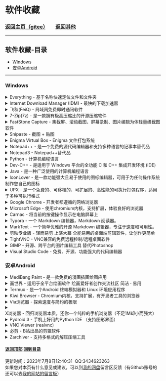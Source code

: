 # <span id="begin">软件收藏</span>

### [返回主页](https://xkk1.github.io/)[（gitee）](https://xkk1.gitee.io/)　　[返回其他](https://xkk1.github.io/other/)

---

## <span id="content">软件收藏-目录</span>
+ [Windows](#Windows)
+ [安卓Android](#Android)

---

### <span id="Windows">Windows</span>

<details>
<summary>
Everything - 基于名称快速定位文件和文件夹
</summary>
<b>官网：</b><a href="https://www.voidtools.com/" target="_blank">https://www.voidtools.com/</a><br />
<b>下载地址:</b><br />
<a href="https://www.lanzoui.com/iVQ2ol7f8sj" target="_blank">蓝奏云</a>
</details>

<details>
<summary>
Internet Download Manager (IDM) - 最快的下载加速器
</summary>
<b>官网[English]：</b><a href="https://www.internetdownloadmanager.com/" target="_blank">https://www.internetdownloadmanager.com/</a><br />
<b>下载地址:</b><br />
<a href="https://www.lanzoui.com/i2E9ukg34zi" target="_blank">蓝奏云</a>
</details>

<details>
<summary>
飞秋(FeiQ) - 局域网免费即时通讯软件
</summary>
<b>官网：</b><a href="http://www.feiq18.com/" target="_blank">http://www.feiq18.com/</a><br />
<b>下载地址:</b><br />
<a href="http://feiq18.com/down/feiq.zip" target="_blank">官网</a>
&nbsp;<a href="https://www.lanzoui.com/imIUXip9ueb" target="_blank">蓝奏云</a>
</details>

<details>
<summary>
7-Zip(7z) - 是一款拥有极高压缩比的开源压缩软件
</summary>
<b>下载地址:</b><br />
<b>官网[English]：</b><a href="https://www.7-zip.org/" target="_blank">https://www.7-zip.org/</a><br />
<b>官网[中文(简体)]：</b><a href="https://sparanoid.com/lab/7z/" target="_blank">https://sparanoid.com/lab/7z/</a><br />
<a href="https://www.lanzoui.com/iVQ2ol7f8sj" target="_blank">蓝奏云32位</a>
&nbsp;<a href="https://www.lanzoui.com/iNisIip9suf" target="_blank">蓝奏云64位</a>
</details>

<details>
<summary>
FastStone Capture - 集截屏、滚动截图、屏幕录制、图片编辑为体轻量级截图软件
</summary>
<b>官网[English]：</b><a href="https://www.faststone.org/FSCaptureDownload.htm" target="_blank">https://www.faststone.org/</a><br />
<b>官网[中文(简体)]：</b><a href="http://www.faststonecapture.com/" target="_blank">https://www.faststonecapture.cn/</a>(中国区正版授权)<br />
<b>下载地址:</b><br />
<a href="https://xiaokuku.lanzout.com/iS9cD11ngzjg" target="_blank">蓝奏云10.2便携版</a>
&nbsp;<a href="https://xiaokuku.lanzout.com/iQFxn10fy4pa" target="_blank">蓝奏云10.0便携版</a>
&nbsp;<a href="https://xiaokuku.lanzout.com/i5u7j0ohj81a" target="_blank">蓝奏云9.9便携版</a>
&nbsp;<a href="https://www.lanzout.com/irKOZ0kg85uf" target="_blank">蓝奏云9.8绿色版</a>
&nbsp;<a href="https://www.lanzoui.com/ivbQErotk7c" target="_blank">蓝奏云9.6破解</a>
&nbsp;<a href="https://www.lanzoui.com/icrNDrpnaje" target="_blank">蓝奏云中国9.3破解</a>
&nbsp;<a href="https://www.lanzoui.com/i1fsvip9hxc" target="_blank">蓝奏云7.3</a><br />
注册机：<a href="https://xiaokuku.lanzout.com/iSTgb11ni0mb" target="_blank">FastStone Products Keygen</a>
</details>

<details>
<summary>
Snipaste - 截图 + 贴图
</summary>
<b>官网[中文(简体)]：</b><a href="https://zh.snipaste.com/" target="_blank">https://zh.snipaste.com/</a>
</details>

<details>
<summary>
Enigma Virtual Box - Enigma 文件打包系统
</summary>
<b>官网[English]：</b><a href="https://enigmaprotector.com/en/home.html" target="_blank">https://enigmaprotector.com/en/home.html</a><br />
<b>官网[中文(简体)]：</b><a href="https://enigmaprotector.com/cn/home.html" target="_blank">https://enigmaprotector.com/cn/home.html</a><br />
<b>下载地址:</b><br />
<a href="https://xiaokuku.lanzout.com/iWJVg0n7yppa" target="_blank">蓝奏云7.50单文件</a>
&nbsp;<a href="https://xiaokuku.lanzout.com/iCimT0n7z1pc" target="_blank">蓝奏云10.20安装包</a>
</details>

<details>
<summary>
Notepad++ - 是一个免费的源代码编辑器和支持多种语言的记事本替代品
</summary>
<b>官网[English]：</b><a href="https://notepad-plus-plus.org/" target="_blank">https://notepad-plus-plus.org/</a><br />
<b>下载地址:</b><br />
<a href="https://notepad-plus-plus.org/downloads/" target="_blank">官网</a>
&nbsp;<a href="https://www.lanzoui.com/iaOKFiauf4h" target="_blank">蓝奏云32x7.9</a>
&nbsp;<a href="https://www.lanzoui.com/isvzVip9jmd" target="_blank">蓝奏云64x7.9.1</a>
</details>

<details>
<summary>
Notepad3 - Notepad++替代品
</summary>
<b>官网-GitHud[English]：</b><a href="https://github.com/rizonesoft/Notepad3" target="_blank">https://github.com/rizonesoft/Notepad3</a><br />
<b>下载地址:</b><br />
<a href="https://www.rizonesoft.com/downloads/notepad3/" target="_blank">官网指定</a>
</details>

<details>
<summary>
Python - 计算机编程语言
</summary>
<b>官网[English]：</b><a href="https://www.python.org/" target="_blank">https://www.python.org/</a><br />
<b>下载地址:</b><br />
<a href="https://www.python.org/downloads/" target="_blank">官网</a>
&nbsp;<a href="https://www.lanzoui.com/i1NEEiauhmh" target="_blank">蓝奏云v3.7.9</a>
&nbsp;<a href="https://www.lanzoui.com/iBu1Xip9twd" target="_blank">蓝奏云v3.7.9_amd64</a>
</details>

<details>
<summary>
Dev-C++ - 是适用于 Windows 平台的全功能 C 和 C++ 集成开发环境 (IDE)
</summary>
<b>官网[English](需翻墙)：</b><a href="https://www.bloodshed.net/" target="_blank">https://www.bloodshed.net/</a><br />
<b>下载地址:</b><br />
<a href="https://sourceforge.net/projects/dev-cpp/files/Binaries/Dev-C%2B%2B%204.9.9.2/devcpp-4.9.9.2_setup.exe/download" target="_blank">官网(4.9.9.2)</a>
</details>

<details>
<summary>
Java - 是一种广泛使用的计算机编程语言
</summary>
<b>官网：</b><a href="https://www.java.com/" target="_blank">https://www.java.com/</a><br />
<b>官网[中文(简体)]：</b><a href="https://www.java.com/zh-CN/" target="_blank">https://www.java.com/zh-CN/</a><br />
<b>下载地址:</b><br />
<a href="https://www.java.com/zh-CN/download/" target="_blank">官网</a>
</details>

<details>
<summary>
IconLover - 是一款功能强大且易于使用的图标编辑器，可用于为任何操作系统制作您自己的图标
</summary>
<b>官网[English]：</b><a href="http://www.aha-soft.com/iconlover/" target="_blank">http://www.aha-soft.com/iconlover/</a><br />
<b>下载地址:</b><br />
<a href="http://www.aha-soft.com/downloads/iconlove.zip" target="_blank">官网</a>
</details>

<details>
<summary>
UPX - 是一个免费的、可移植的、可扩展的、高性能的可执行打包程序，适用于多种可执行格式
</summary>
<b>官网[English]：</b><a href="https://upx.github.io/" target="_blank">https://upx.github.io/</a><br />
<b>下载地址:</b><br />
<a href="https://github.com/upx/upx/releases/latest" target="_blank">官方</a>
&nbsp;<a href="https://www.lanzoui.com/ixiKXs2czqd" target="_blank">蓝奏云win64</a>
</details>

<details>
<summary>
Google Chrome - 开发者都遵循的网络浏览器
</summary>
<b>官网[中文(简体)]：</b><a href="https://www.google.cn/chrome/" target="_blank">https://www.google.cn/chrome/</a><br />
</details>

<details>
<summary>
Microsoft Edge - 使用chromium内核，支持扩展，体验良好的浏览器
</summary>
<b>官网[中文]：</b><a href="https://www.microsoft.com/zh-cn/edge/home" target="_blank">https://www.microsoft.com/zh-cn/edge/home</a><br />
</details>

<details>
<summary>
Carnac - 将当前的按键操作显示在电脑屏幕上
</summary>
<b>官网[English]：</b><a href="http://code52.org/carnac/" target="_blank">http://code52.org/carnac/</a><br />
<b>下载地址:</b><br />
<a href="https://github.com/downloads/Code52/carnac/Carnac.zip" target="_blank">官网GitHub</a>
&nbsp;<a href="https://www.lanzoui.com/ieuJvsmzeji"  target="_blank">蓝奏云(xkk2021-8-14)</a>
</details>

<details>
<summary>
Typora - 一个 Markdown 编辑器，Markdown 阅读器。
</summary>
<b>官网[English]：</b><a href="https://www.typora.io/" target="_blank">https://www.typora.io/</a><br />
<b>下载地址:</b><br />
<a href="https://xiaokuku.lanzout.com/iU1t50x0ujve" target="_blank">1.5以下补丁winmm.dll</a>
&nbsp;<a href="https://xiaokuku.lanzout.com/inPkL0x0uggb" target="_blank">1.5.12x64</a>(<a href="https://xiaokuku.lanzout.com/inUes0x0tv6f" target="_blank">x32</a>)
&nbsp;<a href="https://xiaokuku.lanzout.com/ijKls0oi6pva" target="_blank">1.3.8</a>
&nbsp;<a href="https://www.lanzout.com/i4iAB0kgkaxa" target="_blank">1.3.6</a>
&nbsp;<a href="https://www.typora.io/windows/typora-setup-ia32.exe" target="_blank">官网32位</a>
&nbsp;<a href="https://www.typora.io/windows/typora-setup-x64.exe" target="_blank">官网64位</a>
</details>

<details>
<summary>
MarkText - 一个简单优雅的开源 Markdown 编辑器，专注于速度和可用性。
</summary>
<b>Github[English]：</b><a href="https://github.com/marktext/marktext" target="_blank">https://github.com/marktext/marktext</a><br />
</details>

<details>
<summary>
剪映专业版 - 轻而易剪 上演大幕 全能易用的桌面端剪辑软件，让创作更简单
</summary>
<b>官网桌面端[中文(简体)]：</b><a href="https://lv.ulikecam.com/" target="_blank">https://lv.ulikecam.com/</a><br />
<b>官网移动端[中文(简体)]：</b><a href="https://lv.ulikecam.com/mobile_portal" target="_blank">https://lv.ulikecam.com/mobile_portal</a><br />
<b>下载地址:</b><br />
去官网
</details>

<details>
<summary>
TightVNC - 
VNC兼容的免费远程控制/远程桌面软件
</summary>
<b>官网[English]：</b><a href="https://www.tightvnc.com/" target="_blank">https://www.tightvnc.com/</a><br />
<b>下载地址:</b><br />
<a href="https://www.tightvnc.com/download.php" target="_blank">官网下载</a>
</details>

<details>
<summary>
GIMP - 开源、跨平台的图片编辑工具 替代Photoshop
</summary>
<b>官网[English]：</b><a href="https://www.gimp.org/" target="_blank">https://www.gimp.org/</a><br />
<b>下载地址:</b><br />
<a href="https://www.gimp.org/downloads/" target="_blank">官网</a>
</details>

<details>
<summary>
Visual Studio Code - 免费、开源、功能强大的代码编辑器
</summary>
<b>官网[English]：</b><a href="https://code.visualstudio.com/" target="_blank">https://code.visualstudio.com/</a><br />
<strong><a href="https://vscode.dev/" target="_blank">在线版 https://vscode.dev/</a></strong><br />
<b>下载地址:</b><br />
<a href="https://code.visualstudio.com/Download" target="_blank">官网</a>
</details>

### <span id="Android">安卓Android</span>

<details>
<summary>
MediBang Paint - 是一款免费的漫画插画绘图应用
</summary>
<b>官网[日本語]：</b><a href="https://medibangpaint.com/" target="_blank">https://medibangpaint.com/</a><br />
<b>官网[中文(简体)]：</b><a href="https://medibangpaint.com/zh_CN/" target="_blank">https://medibangpaint.com/zh_CN/</a><br />
<b>官网[English]：</b><a href="https://medibangpaint.com/en/" target="_blank">https://medibangpaint.com/en/</a><br />
<b>下载地址:</b><br />
<a href="https://www.lanzoui.com/iy7Nul92jof" target="_blank">蓝奏云</a>
&nbsp;<a href="http://www.laogoupan.com/b1024" target="_blank">老狗盘</a>
&nbsp;<a href="https://www.90pan.com/b2276773" target="_blank">90网盘</a>
</details>

<details>
<summary>
画世界 - 适用于全平台绘画软件 绘画爱好者创作交流社区 简洁 · 易用
</summary>
<b>官网[中文(简体)]：</b><a href="https://www.huashijie.art/" target="_blank">https://www.huashijie.art/</a><br />
<b>下载地址:</b><br />
<a href="https://www.huashijie.art/download/hsj" target="_blank">官网下载页面</a>
</details>

<details>
<summary>
Termux - 是一个Android 终端模拟器和 Linux 环境应用程序
</summary>
<b>官网[English]：</b><a href="https://termux.com/" target="_blank">https://termux.com/</a><br />
<b>下载地址:</b><br />
<a href="https://f-droid.org/repository/browse/?fdid=com.termux" target="_blank">官网</a>
&nbsp;<a href="http://www.laogoupan.com/b12913" target="_blank">老狗盘v0.73</a>
&nbsp;<a href="http://www.laogoupan.com/b12955" target="_blank">老狗盘v114</a>
</details>

<details>
<summary>
Kiwi Browser - Chromium内核，支持扩展，有开发者工具的浏览器
</summary>
<b>官网[English]：</b><a href="https://kiwibrowser.com/" target="_blank">https://kiwibrowser.com/</a><br />
<b>下载地址:</b><br />
<a href="https://play.google.com/store/apps/details?id=com.kiwibrowser.browser" target="_blank">Google Play(需翻墙)</a>
&nbsp;<a href="https://apkfab.com/free-apk-download?q=com.kiwibrowser.browser" target="_blank">免登录下载(需翻墙)</a>
</details>

<details>
<summary>
Via浏览器 - 探索速度与简约的极限
</summary>
<b>官网：</b><a href="https://viayoo.com/" target="_blank">https://viayoo.com/</a><br />
<b>官网[中文(简体)]：</b><a href="https://viayoo.com/zh-cn/" target="_blank">https://viayoo.com/zh-cn/</a><br />
<b>下载地址:</b><br />
<a href="https://res.viayoo.com/v1/via-release-cn.apk" target="_blank">官网</a>
&nbsp;<a href="https://play.google.com/store/apps/details?id=mark.via.gp"  target="_blank">Google Play(需翻墙)</a>
<br />
<b>via浏览器插件:</b><br />
[1]:<a href="http://via-app.cn/" target="_blank">http://via-app.cn/</a><br />
[2]:<a href="http://old.via-app.cn/" target="_blank">http://old.via-app.cn/</a><br />
</details>

<details>
<summary>
X浏览器 - 回归浏览器本质，还你一个纯粹的手机浏览器（不足1M却小而强大）
</summary>
<b>官网[中文(简体)]：</b><a href="https://www.xbext.com/" target="_blank">https://www.xbext.com/</a><br />
<b>下载地址:</b><br />
<a href="https://www.xbext.com/download/xbrowser-release.apk" target="_blank">官网</a>
&nbsp;<a href="https://play.google.com/store/apps/details?id=com.xbrowser.play" target="_blank">Google Play(需翻墙)</a>
&nbsp;<a href="https://www.lanzoup.com/i6L5U0mouidi" target="_blank">蓝奏云3.8.5</a>
&nbsp;<a href="https://www.coolapk.com/apk/com.x.browser.x5" target="_blank">酷安-X5内核版本</a>
<br />
<b>x浏览器脚本:</b><br />
<a href="https://srvcn.xbext.com/mobile/share_scripts?locale=zh" target="_blank">https://srvcn.xbext.com/mobile/share_scripts?locale=zh</a><br />
</details>

<details>
<summary>
Pydroid 3 - 手机上好用的Python IDE （支持图形界面）
</summary>
<!--<b>官网[English]：</b><a href="" target="_blank"></a><br />-->
<b>下载地址:</b><br />
<a href="https://play.google.com/store/apps/details?id=ru.iiec.pydroid3&hl=en_US&gl=US" target="_blank">Google Play(需翻墙)</a>&nbsp;<a href="https://www.lanzout.com/iTJkW06v2i1e" target="_blank">蓝奏云(v5.00_arm64)</a><br />
<b>Pydroid3汉化版安装教程：</b><br />
<a href="https://www.bilibili.com/video/BV1pL4y1L7fa" target="_blank">BV1pL4y1L7fa(哔哩哔哩视频教程)</a>&nbsp;<a href="https://blog.qaiu.top/archives/pydroid" target="_blank">https://blog.qaiu.top/archives/pydroid</a>
</details>

<details>
<summary>
VNC Viewer (realvnc)
</summary>
<b>官网[English]：</b><a href="https://www.realvnc.com/en/" target="_blank">https://www.realvnc.com/en/</a><br />
<b>下载地址:</b><br />
<a href="https://www.realvnc.com/en/connect/download/viewer/" target="_blank">官网下载页面</a>
&nbsp;<a href="https://play.google.com/store/apps/details?id=com.realvnc.viewer.android" target="_blank">Google Play(需翻墙)</a>
&nbsp;<a href="https://apkfab.com/free-apk-download?q=com.realvnc.viewer.android" target="_blank">免登录下载(需翻墙)</a>
</details>

<details>
<summary>
必剪 - B站出品的剪辑软件
</summary>
<b>官网[中文(简体)]：</b><a href="https://bcut.drawyoo.com/" target="_blank">https://bcut.drawyoo.com/</a><br />
<b>下载地址:</b><br />
<a href="https://dl.hdslb.com/mobile/latest/bilistudio/android_bbs-master.apk" target="_blank">官网下载</a>
</details>

<details>
<summary>
Zarchiver - 支持多格式的解压压缩工具
</summary>
<b>官网[English]：</b><a href="https://www.zarchiver.net/" target="_blank">https://www.zarchiver.net/</a><br />
<b>下载地址:</b><br />
<a href="https://myfile.lanzouo.com/b00wh8a3g" target="_blank">Pro_1.0.6密码c04q</a>
&nbsp;<a href="https://www.lanzoup.com/i6V6N0mouhla" target="_blank">1.0.5</a>
</details>


#### [返回顶部](#begin) [回到目录](#content)  
<span id="end">更新时间：2023年7月8日12:40:31&nbsp;&nbsp;QQ:3434623263<br>如果您对本页有什么意见或建议，可以到[我的网盘](http://xiaokuku.ys168.com/)留言区反馈（有Github账号的还可以去[我的网站的留言板](https://xkk1.github.io/message.html)）<span>

<!--
<details>
<summary>

</summary>
<b>官网[]：</b><a href="" target="_blank"></a><br />
<b>下载地址:</b><br />
<a href="" target="_blank"></a>
</details>
-->
